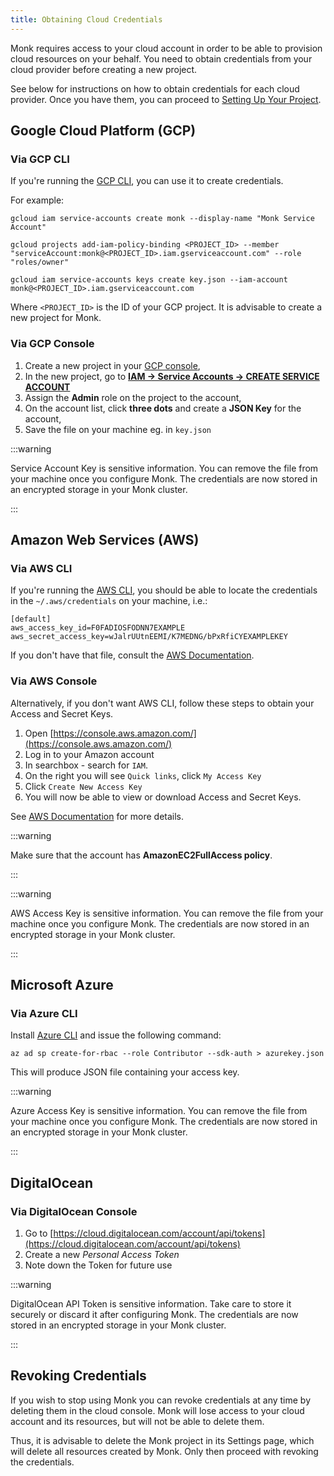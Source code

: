 ```yaml
---
title: Obtaining Cloud Credentials
---
```


Monk requires access to your cloud account in order to be able to provision cloud resources on your behalf. You need to obtain credentials from your cloud provider before creating a new project.

See below for instructions on how to obtain credentials for each cloud provider. Once you have them, you can proceed to [Setting Up Your Project](project-setup).

## Google Cloud Platform (GCP)

### Via GCP CLI

If you're running the [GCP CLI](https://cloud.google.com/sdk/gcloud/), you can use it to create credentials.

For example:

    gcloud iam service-accounts create monk --display-name "Monk Service Account"

    gcloud projects add-iam-policy-binding <PROJECT_ID> --member "serviceAccount:monk@<PROJECT_ID>.iam.gserviceaccount.com" --role "roles/owner"
        
    gcloud iam service-accounts keys create key.json --iam-account monk@<PROJECT_ID>.iam.gserviceaccount.com

Where `<PROJECT_ID>` is the ID of your GCP project. It is advisable to create a new project for Monk.

### Via GCP Console

1. Create a new project in your [GCP console](https://console.cloud.google.com/),
2. In the new project, go to [**IAM &#8594; Service Accounts &#8594; CREATE SERVICE ACCOUNT**](https://console.cloud.google.com/iam-admin/serviceaccounts/create)
3. Assign the **Admin** role on the project to the account,
4. On the account list, click **three dots** and create a **JSON Key** for the account,
5. Save the file on your machine eg. in `key.json`

:::warning

Service Account Key is sensitive information. You can remove the file from your machine once you configure Monk. The credentials are now stored in an encrypted storage in your Monk cluster.

:::

## Amazon Web Services (AWS)

### Via AWS CLI

If you're running the [AWS CLI](https://aws.amazon.com/cli/), you should be able to locate the credentials in the `~/.aws/credentials` on your machine, i.e.:

    [default]
    aws_access_key_id=F0FADIOSFODNN7EXAMPLE
    aws_secret_access_key=wJalrUUtnEEMI/K7MEDNG/bPxRfiCYEXAMPLEKEY

If you don't have that file, consult the [AWS Documentation](https://docs.aws.amazon.com/cli/latest/userguide/cli-configure-files.html).

### Via AWS Console

Alternatively, if you don't want AWS CLI, follow these steps to obtain your Access and Secret Keys.

1. Open [https://console.aws.amazon.com/](https://console.aws.amazon.com/)
2. Log in to your Amazon account
3. In searchbox - search for `IAM`.
4. On the right you will see `Quick links`, click `My Access Key`
5. Click `Create New Access Key`
6. You will now be able to view or download Access and Secret Keys.

See [AWS Documentation](https://docs.aws.amazon.com/IAM/latest/UserGuide/id_credentials_access-keys.html#Using_CreateAccessKey) for more details.

:::warning

Make sure that the account has **AmazonEC2FullAccess policy**.

:::

:::warning

AWS Access Key is sensitive information. You can remove the file from your machine once you configure Monk. The credentials are now stored in an encrypted storage in your Monk cluster.

:::

## Microsoft Azure

### Via Azure CLI

Install [Azure CLI](https://learn.microsoft.com/en-us/cli/azure/install-azure-cli) and issue the following command:

    az ad sp create-for-rbac --role Contributor --sdk-auth > azurekey.json

This will produce JSON file containing your access key.

:::warning

Azure Access Key is sensitive information. You can remove the file from your machine once you configure Monk. The credentials are now stored in an encrypted storage in your Monk cluster.

:::

## DigitalOcean

### Via DigitalOcean Console

1. Go to [https://cloud.digitalocean.com/account/api/tokens](https://cloud.digitalocean.com/account/api/tokens)
2. Create a new *Personal Access Token*
3. Note down the Token for future use

:::warning

DigitalOcean API Token is sensitive information. Take care to store it securely or discard it after configuring Monk. The credentials are now stored in an encrypted storage in your Monk cluster.

:::

## Revoking Credentials

If you wish to stop using Monk you can revoke credentials at any time by deleting them in the cloud console. Monk will lose access to your cloud account and its resources, but will not be able to delete them.

Thus, it is advisable to delete the Monk project in its Settings page, which will delete all resources created by Monk. Only then proceed with revoking the credentials.
